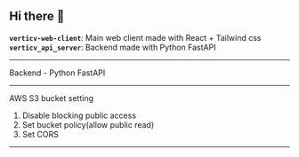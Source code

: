 ## Hi there 👋

<!--

**Here are some ideas to get you started:**
🙋‍♀️ A short introduction - what is your organization all about?
🌈 Contribution guidelines - how can the community get involved?
👩‍💻 Useful resources - where can the community find your docs? Is there anything else the community should know?
🍿 Fun facts - what does your team eat for breakfast?
🧙 Remember, you can do mighty things with the power of [Markdown](https://docs.github.com/github/writing-on-github/getting-started-with-writing-and-formatting-on-github/basic-writing-and-formatting-syntax)
-->

**`verticv-web-client`**: Main web client made with React + Tailwind css
**`verticv_api_server`**: Backend made with Python FastAPI


***
Backend - Python FastAPI
***
AWS S3 bucket setting
1. Disable blocking public access
2. Set bucket policy(allow public read)
3. Set CORS
***
